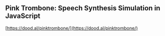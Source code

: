 ## Pink Trombone: Speech Synthesis Simulation in JavaScript
  
  [https://dood.al/pinktrombone/](https://dood.al/pinktrombone/)
